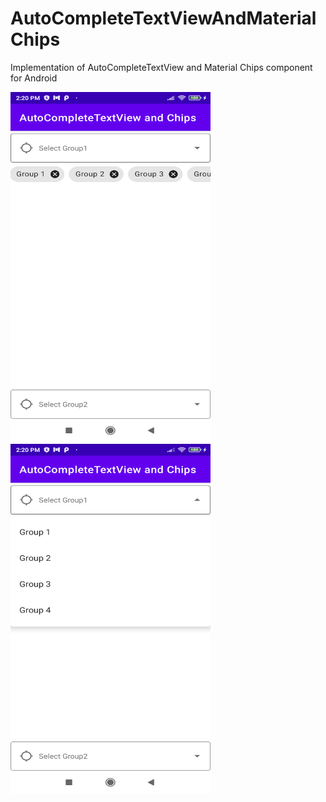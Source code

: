 # AutoCompleteTextViewAndMaterialChips
Implementation of AutoCompleteTextView and Material Chips component for Android



<img src="https://github.com/Developer199239/AutoCompleteTextViewAndMaterialChips/blob/main/images/sreen1.png" width="320" height="560" />

<img src="https://github.com/Developer199239/AutoCompleteTextViewAndMaterialChips/blob/main/images/screen2.png" width="320" height="560" />

